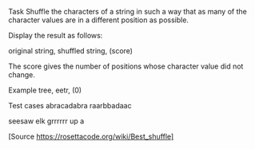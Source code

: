 Task
Shuffle the characters of a string in such a way that as many of the character values are in a different position as possible.

Display the result as follows:

original string, shuffled string, (score)

The score gives the number of positions whose character value did not change.

Example
tree, eetr, (0)

Test cases
abracadabra
raarbbadaac

seesaw
elk
grrrrrr
up
a

[Source https://rosettacode.org/wiki/Best_shuffle]